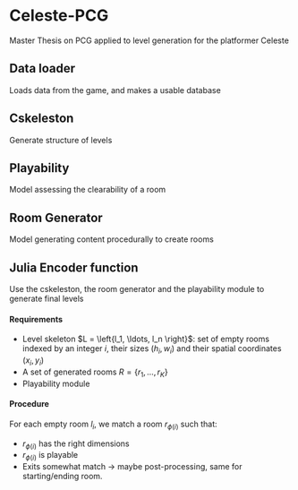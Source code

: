 # Celeste-PCG
Master Thesis on PCG applied to level generation for the platformer Celeste

## Data loader
Loads data from the game, and makes a usable database

## Cskeleston
Generate structure of levels

## Playability
Model assessing the clearability of a room

## Room Generator
Model generating content procedurally to create rooms

## Julia Encoder function
Use the cskeleston, the room generator and the playability module to generate final levels
#### Requirements
- Level skeleton $L = \left{l_1, \ldots, l_n \right}$: set of empty rooms indexed by an integer $i$, their sizes $(h_i, w_i)$ and their spatial coordinates $(x_i, y_i)$ 
- A set of generated rooms $R = \{r_1, \ldots, r_K\}$
- Playability module
#### Procedure
For each empty room $l_i$, we match a room $r_{\phi(i)}$ such that:
- $r_{\phi(i)}$ has the right dimensions
- $r_{\phi(i)}$ is playable
- Exits somewhat match -> maybe post-processing, same for starting/ending room.